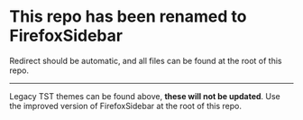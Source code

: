 # This repo has been renamed to FirefoxSidebar

Redirect should be automatic, and all files can be found at the root of this repo.

---

Legacy TST themes can be found above, **these will not be updated**. Use the improved version of FirefoxSidebar at the root of this repo.
